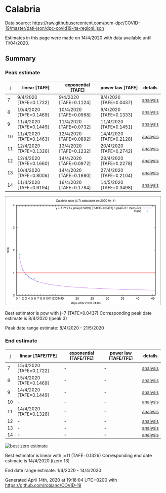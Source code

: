 # Calabria


Data source: https://raw.githubusercontent.com/pcm-dpc/COVID-19/master/dati-json/dpc-covid19-ita-regioni.json

Estimates in this page were made on 14/4/2020 with data available until 11/04/2020.


## Summary 

### Peak estimate 
|j|linear [TAFE]|exponential [TAFE]|power law [TAFE]|details|
|---|----|-----------|---------|-------|
|7|9/4/2020 [TAFE=0.1722]|9/4/2020 [TAFE=0.1124]|8/4/2020 [TAFE=0.0437]|[analysis](COVID-19_calabria_j7_2020-04-11.md)|
|8|10/4/2020 [TAFE=0.1469]|10/4/2020 [TAFE=0.0968]|9/4/2020 [TAFE=0.1333]|[analysis](COVID-19_calabria_j8_2020-04-11.md)|
|9|11/4/2020 [TAFE=0.1449]|11/4/2020 [TAFE=0.0732]|11/4/2020 [TAFE=0.1451]|[analysis](COVID-19_calabria_j9_2020-04-11.md)|
|10|11/4/2020 [TAFE=0.1463]|12/4/2020 [TAFE=0.0892]|14/4/2020 [TAFE=0.2128]|[analysis](COVID-19_calabria_j10_2020-04-11.md)|
|11|12/4/2020 [TAFE=0.1326]|13/4/2020 [TAFE=0.1232]|20/4/2020 [TAFE=0.2742]|[analysis](COVID-19_calabria_j11_2020-04-11.md)|
|12|12/4/2020 [TAFE=0.1660]|14/4/2020 [TAFE=0.0972]|28/4/2020 [TAFE=0.2278]|[analysis](COVID-19_calabria_j12_2020-04-11.md)|
|13|10/4/2020 [TAFE=0.8006]|14/4/2020 [TAFE=0.1980]|27/4/2020 [TAFE=0.2104]|[analysis](COVID-19_calabria_j13_2020-04-11.md)|
|14|11/4/2020 [TAFE=0.6194]|16/4/2020 [TAFE=0.1784]|14/5/2020 [TAFE=0.3498]|[analysis](COVID-19_calabria_j14_2020-04-11.md)|

![best peak estimate](COVID-19_calabria_j7_2020-04-11.png)

Best estimator is pow with j=7 (TAFE=0.0437)
Corresponding peak date estimate is 8/4/2020 (ipeak 3)


Peak date range estimate: 8/4/2020 - 21/5/2020

### End estimate 
|j|linear [TAFE/TFE]|exponential [TAFE/TFE]|power law [TAFE/TFE]|details|
|---|----|-----------|---------|-------|
|7|15/4/2020 [TAFE=0.1722]|-|-|[analysis](COVID-19_calabria_j7_2020-04-11.md)|
|8|15/4/2020 [TAFE=0.1469]|-|-|[analysis](COVID-19_calabria_j8_2020-04-11.md)|
|9|14/4/2020 [TAFE=0.1449]|-|-|[analysis](COVID-19_calabria_j9_2020-04-11.md)|
|10|-|-|-|[analysis](COVID-19_calabria_j10_2020-04-11.md)|
|11|14/4/2020 [TAFE=0.1326]|-|-|[analysis](COVID-19_calabria_j11_2020-04-11.md)|
|12|-|-|-|[analysis](COVID-19_calabria_j12_2020-04-11.md)|
|13|-|-|-|[analysis](COVID-19_calabria_j13_2020-04-11.md)|
|14|-|-|-|[analysis](COVID-19_calabria_j14_2020-04-11.md)|

![best zero estimate](COVID-19_calabria_j11_2020-04-11.png)

Best estimator is linear with j=11 (TAFE=0.1326)
Corresponding end date estimate is 14/4/2020 (izero 13)


End date range estimate: 1/4/2020 - 14/4/2020

Generated April 14th, 2020 at 19:16:04 UTC+0200 with https://github.com/robianc/COVID-19
